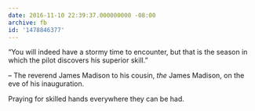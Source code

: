 ```yaml
---
date: 2016-11-10 22:39:37.000000000 -08:00
archive: fb
id: '1478846377'
---
```


“You will indeed have a stormy time to encounter, but that is the season in which the pilot discovers his superior skill.”

– The reverend James Madison to his cousin, *the* James Madison, on the eve of his inauguration. 

Praying for skilled hands everywhere they can be had.
